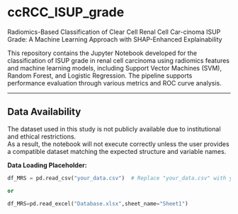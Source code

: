 # ccRCC_ISUP_grade
Radiomics-Based Classification of Clear Cell Renal Cell Car-cinoma ISUP Grade: A Machine Learning Approach with SHAP-Enhanced Explainability

This repository contains the Jupyter Notebook developed for the classification of ISUP grade in renal cell carcinoma using radiomics features and machine learning models, including Support Vector Machines (SVM), Random Forest, and Logistic Regression. The pipeline supports performance evaluation through various metrics and ROC curve analysis.

---

## Data Availability

The dataset used in this study is not publicly available due to institutional and ethical restrictions.  
As a result, the notebook will not execute correctly unless the user provides a compatible dataset matching the expected structure and variable names.

**Data Loading Placeholder:**
```python
df_MRS = pd.read_csv("your_data.csv")  # Replace "your_data.csv" with your own dataset

or

df_MRS=pd.read_excel("Database.xlsx",sheet_name="Sheet1")
